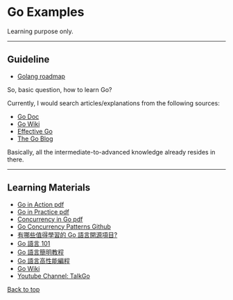 # Go Examples

Learning purpose only.

---

## Guideline

- [Golang roadmap](https://roadmap.sh/golang)

So, basic question, how to learn Go?

Currently, I would search articles/explanations from the following sources:

- [Go Doc](https://go.dev/doc/)
- [Go Wiki](https://github.com/golang/go/wiki)
- [Effective Go](https://go.dev/doc/effective_go)
- [The Go Blog](https://go.dev/blog/)

Basically, all the intermediate-to-advanced knowledge already resides in there.

---

## Learning Materials

- [Go in Action pdf](https://github.com/rahulgoti1/books-1/blob/master/go/go-in-action.pdf)
- [Go in Practice pdf](https://github.com/thierhost/books-1/blob/master/go/go-in-practice.pdf)
- [Concurrency in Go pdf](https://github.com/chapin666/books/blob/master/golang/Concurrency-in-Go.pdf)
- [Go Concurrency Patterns Github](https://github.com/lotusirous/go-concurrency-patterns)
- [有哪些值得學習的 Go 語言開源項目?](https://www.zhihu.com/question/20801814/answer/1534555951)
- [Go 語言 101](https://gfw.go101.org/article/101.html)
- [Go 語言簡明教程](https://geektutu.com/post/quick-golang.html)
- [Go 語言高性能編程](https://geektutu.com/post/high-performance-go.html)
- [Go Wiki](https://github.com/golang/go/wiki)
- [Youtube Channel: TalkGo](https://www.youtube.com/c/talkgo_night)

[Back to top](#go-examples)
